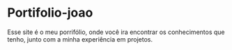 # Portifolio-joao
Esse site é o meu porrifólio, onde você ira encontrar os conhecimentos que tenho, junto com a minha experiência em projetos.
